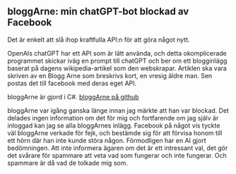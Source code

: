 ## bloggArne: min chatGPT-bot blockad av Facebook
Det är enkelt att slå ihop kraftfulla API:n för att göra något nytt.

OpenAIs chatGPT har ett API som är lätt använda, och detta okomplicerade programmet skickar iväg en prompt till chatGPT och ber om ett blogginlägg baserat på dagens wikipedia-artikel som den webskrapar. Artiklen ska vara skriven av en Blogg Arne som breskrivs kort, en vresig äldre man. Sen postas det till facebook med deras eget API.

bloggArne är gjord i C#. [bloggArne på github](https://github.com/gherghett/bloggArne/)

bloggArne var igång ganska länge innan jag märkte att han var blockad. Det delades ingen information om det för mig och fortfarende om jag själv är inloggad kan jag se alla bloggArnes inlägg. Facebook på något vis tyckte väl bloggArne verkade för fejk, och bestämde sig för att förvisa honom till ett hörn där han inte kunde störa någon. Förmodligen har en AI gjort bedömningen. Att inte informera ägaren om det är ett intressant val, det gör det svårare för spammare att veta vad som fungerar och inte fungerar. Och spammare är då vad de tolkade mig som. 
